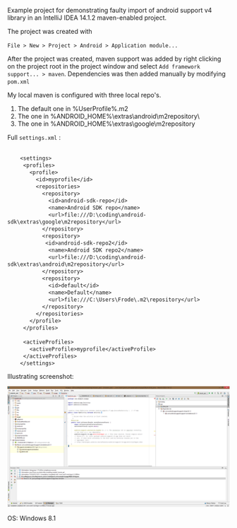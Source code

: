 Example project for demonstrating faulty import of android support v4 library in an
IntelliJ IDEA 14.1.2 maven-enabled project.

The project was created with

`File > New > Project > Android > Application module...`

After the project was created, maven support was added by right clicking on the project
root in the project window and select `Add framework support... > maven`. Dependencies
was then added manually by modifying `pom.xml`

My local maven is configured with three local repo's. 

 1. The default one in %UserProfile%\.m2
 2. The one in %ANDROID_HOME%\extras\android\m2repository\
 3. The one in %ANDROID_HOME%\extras\google\m2repository

Full `settings.xml` : 

```
  
    <settings>
     <profiles>
       <profile>
         <id>myprofile</id>
         <repositories>
           <repository>
             <id>android-sdk-repo</id>
             <name>Android SDK repo</name>
             <url>file:///D:\coding\android-sdk\extras\google\m2repository</url>
           </repository>  
           <repository>
            <id>android-sdk-repo2</id>
             <name>Android SDK repo2</name>
             <url>file:///D:\coding\android-sdk\extras\android\m2repository</url>
           </repository>     
           <repository>
             <id>default</id>
             <name>Default</name>
             <url>file:///C:\Users\Frode\.m2\repository</url>
           </repository>
         </repositories>
       </profile>
     </profiles>

     <activeProfiles>
       <activeProfile>myprofile</activeProfile>
     </activeProfiles>
    </settings>
```

Illustrating screenshot:

![Image of IDE with error](screenshot.png)

OS: 
Windows 8.1
